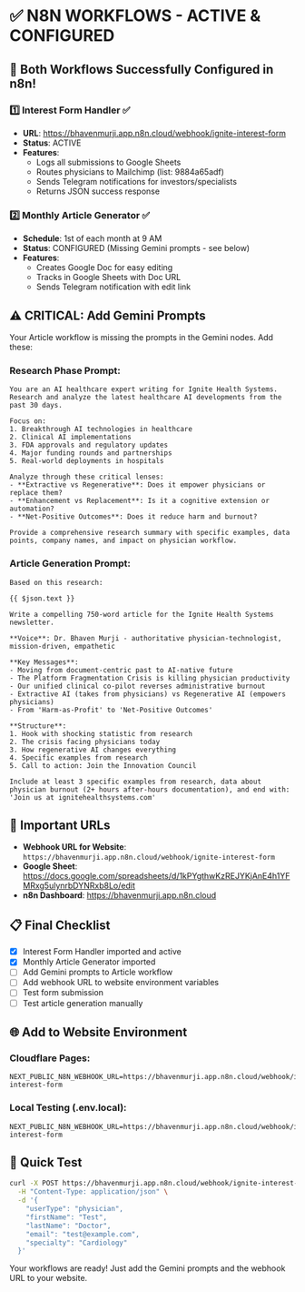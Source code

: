 # ✅ N8N WORKFLOWS - ACTIVE & CONFIGURED

## 🎉 Both Workflows Successfully Configured in n8n!

### 1️⃣ Interest Form Handler ✅
- **URL**: https://bhavenmurji.app.n8n.cloud/webhook/ignite-interest-form
- **Status**: ACTIVE
- **Features**:
  - Logs all submissions to Google Sheets
  - Routes physicians to Mailchimp (list: 9884a65adf)
  - Sends Telegram notifications for investors/specialists
  - Returns JSON success response

### 2️⃣ Monthly Article Generator ✅
- **Schedule**: 1st of each month at 9 AM
- **Status**: CONFIGURED (Missing Gemini prompts - see below)
- **Features**:
  - Creates Google Doc for easy editing
  - Tracks in Google Sheets with Doc URL
  - Sends Telegram notification with edit link

## ⚠️ CRITICAL: Add Gemini Prompts

Your Article workflow is missing the prompts in the Gemini nodes. Add these:

### Research Phase Prompt:
```
You are an AI healthcare expert writing for Ignite Health Systems. Research and analyze the latest healthcare AI developments from the past 30 days.

Focus on:
1. Breakthrough AI technologies in healthcare
2. Clinical AI implementations
3. FDA approvals and regulatory updates
4. Major funding rounds and partnerships
5. Real-world deployments in hospitals

Analyze through these critical lenses:
- **Extractive vs Regenerative**: Does it empower physicians or replace them?
- **Enhancement vs Replacement**: Is it a cognitive extension or automation?
- **Net-Positive Outcomes**: Does it reduce harm and burnout?

Provide a comprehensive research summary with specific examples, data points, company names, and impact on physician workflow.
```

### Article Generation Prompt:
```
Based on this research:

{{ $json.text }}

Write a compelling 750-word article for the Ignite Health Systems newsletter.

**Voice**: Dr. Bhaven Murji - authoritative physician-technologist, mission-driven, empathetic

**Key Messages**:
- Moving from document-centric past to AI-native future
- The Platform Fragmentation Crisis is killing physician productivity
- Our unified clinical co-pilot reverses administrative burnout
- Extractive AI (takes from physicians) vs Regenerative AI (empowers physicians)
- From 'Harm-as-Profit' to 'Net-Positive Outcomes'

**Structure**:
1. Hook with shocking statistic from research
2. The crisis facing physicians today
3. How regenerative AI changes everything
4. Specific examples from research
5. Call to action: Join the Innovation Council

Include at least 3 specific examples from research, data about physician burnout (2+ hours after-hours documentation), and end with: 'Join us at ignitehealthsystems.com'
```

## 🔗 Important URLs

- **Webhook URL for Website**: `https://bhavenmurji.app.n8n.cloud/webhook/ignite-interest-form`
- **Google Sheet**: https://docs.google.com/spreadsheets/d/1kPYgthwKzREJYKjAnE4h1YFMRxg5ulynrbDYNRxb8Lo/edit
- **n8n Dashboard**: https://bhavenmurji.app.n8n.cloud

## 📋 Final Checklist

- [x] Interest Form Handler imported and active
- [x] Monthly Article Generator imported
- [ ] Add Gemini prompts to Article workflow
- [ ] Add webhook URL to website environment variables
- [ ] Test form submission
- [ ] Test article generation manually

## 🌐 Add to Website Environment

### Cloudflare Pages:
```
NEXT_PUBLIC_N8N_WEBHOOK_URL=https://bhavenmurji.app.n8n.cloud/webhook/ignite-interest-form
```

### Local Testing (.env.local):
```
NEXT_PUBLIC_N8N_WEBHOOK_URL=https://bhavenmurji.app.n8n.cloud/webhook/ignite-interest-form
```

## 🧪 Quick Test

```bash
curl -X POST https://bhavenmurji.app.n8n.cloud/webhook/ignite-interest-form \
  -H "Content-Type: application/json" \
  -d '{
    "userType": "physician",
    "firstName": "Test",
    "lastName": "Doctor",
    "email": "test@example.com",
    "specialty": "Cardiology"
  }'
```

Your workflows are ready! Just add the Gemini prompts and the webhook URL to your website.